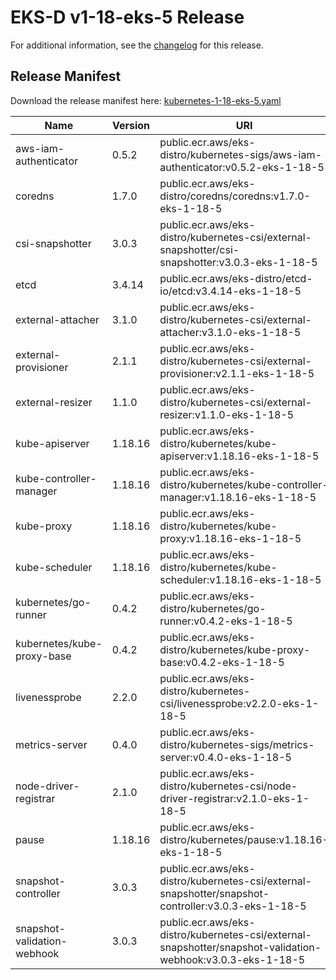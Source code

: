 # EKS-D v1-18-eks-5 Release

For additional information, see the [changelog](CHANGELOG-v1-18-eks-5.md) for this release.

## Release Manifest
Download the release manifest here: [kubernetes-1-18-eks-5.yaml](https://distro.eks.amazonaws.com/kubernetes-1-18/kubernetes-1-18-eks-5.yaml)

| Name | Version | URI |
|------|---------|-----|
| aws-iam-authenticator | 0.5.2 | public.ecr.aws/eks-distro/kubernetes-sigs/aws-iam-authenticator:v0.5.2-eks-1-18-5 |
| coredns | 1.7.0 | public.ecr.aws/eks-distro/coredns/coredns:v1.7.0-eks-1-18-5 |
| csi-snapshotter | 3.0.3 | public.ecr.aws/eks-distro/kubernetes-csi/external-snapshotter/csi-snapshotter:v3.0.3-eks-1-18-5 |
| etcd | 3.4.14 | public.ecr.aws/eks-distro/etcd-io/etcd:v3.4.14-eks-1-18-5 |
| external-attacher | 3.1.0 | public.ecr.aws/eks-distro/kubernetes-csi/external-attacher:v3.1.0-eks-1-18-5 |
| external-provisioner | 2.1.1 | public.ecr.aws/eks-distro/kubernetes-csi/external-provisioner:v2.1.1-eks-1-18-5 |
| external-resizer | 1.1.0 | public.ecr.aws/eks-distro/kubernetes-csi/external-resizer:v1.1.0-eks-1-18-5 |
| kube-apiserver | 1.18.16 | public.ecr.aws/eks-distro/kubernetes/kube-apiserver:v1.18.16-eks-1-18-5 |
| kube-controller-manager | 1.18.16 | public.ecr.aws/eks-distro/kubernetes/kube-controller-manager:v1.18.16-eks-1-18-5 |
| kube-proxy | 1.18.16 | public.ecr.aws/eks-distro/kubernetes/kube-proxy:v1.18.16-eks-1-18-5 |
| kube-scheduler | 1.18.16 | public.ecr.aws/eks-distro/kubernetes/kube-scheduler:v1.18.16-eks-1-18-5 |
| kubernetes/go-runner | 0.4.2 | public.ecr.aws/eks-distro/kubernetes/go-runner:v0.4.2-eks-1-18-5 |
| kubernetes/kube-proxy-base | 0.4.2 | public.ecr.aws/eks-distro/kubernetes/kube-proxy-base:v0.4.2-eks-1-18-5 |
| livenessprobe | 2.2.0 | public.ecr.aws/eks-distro/kubernetes-csi/livenessprobe:v2.2.0-eks-1-18-5 |
| metrics-server | 0.4.0 | public.ecr.aws/eks-distro/kubernetes-sigs/metrics-server:v0.4.0-eks-1-18-5 |
| node-driver-registrar | 2.1.0 | public.ecr.aws/eks-distro/kubernetes-csi/node-driver-registrar:v2.1.0-eks-1-18-5 |
| pause | 1.18.16 | public.ecr.aws/eks-distro/kubernetes/pause:v1.18.16-eks-1-18-5 |
| snapshot-controller | 3.0.3 | public.ecr.aws/eks-distro/kubernetes-csi/external-snapshotter/snapshot-controller:v3.0.3-eks-1-18-5 |
| snapshot-validation-webhook | 3.0.3 | public.ecr.aws/eks-distro/kubernetes-csi/external-snapshotter/snapshot-validation-webhook:v3.0.3-eks-1-18-5 |

